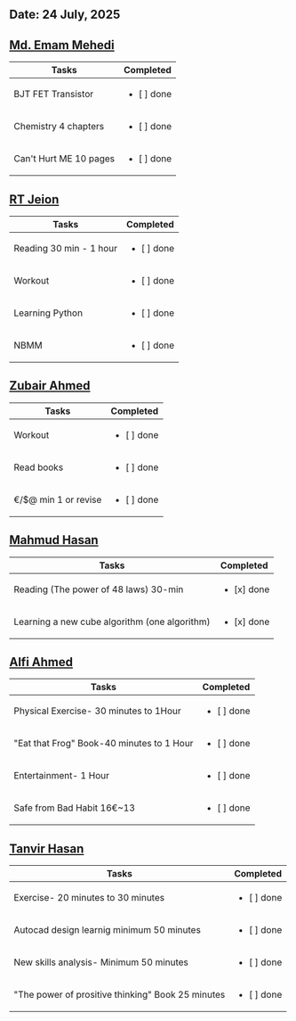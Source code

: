 ## Date: 24 July, 2025


## [Md. Emam Mehedi](https://github.com/mdemammehedi-159)
|Tasks                  |Completed                   |
|-----------------------|----------------------------|
|BJT FET Transistor     | <ul><li> [ ] done</li></ul>|
|Chemistry 4 chapters   | <ul><li> [ ] done</li></ul>|
|Can't Hurt ME 10 pages | <ul><li> [ ] done</li></ul>|

## [RT Jeion](https://github.com/RT-Jeion)
|Tasks                   |Completed                   |
|------------------------|----------------------------|
|Reading 30 min - 1 hour | <ul><li> [ ] done</li></ul>|
|Workout                 | <ul><li> [ ] done</li></ul>|
|Learning Python         | <ul><li> [ ] done</li></ul>|
|NBMM                    | <ul><li> [ ] done</li></ul>|

## [Zubair Ahmed](https://github.com/zubair-rex)
|Tasks                |Completed                   |
|---------------------|----------------------------|
|Workout              | <ul><li> [ ] done</li></ul>|
|Read books           | <ul><li> [ ] done</li></ul>|
|€/$@ min 1 or revise | <ul><li> [ ] done</li></ul>|

## [Mahmud Hasan](https://github.com/mahmud1223)
|Tasks                                         |Completed                   |
|----------------------------------------------|----------------------------|
|Reading (The power of 48 laws) 30-min         | <ul><li> [x] done</li></ul>|
|Learning a new cube algorithm (one algorithm) | <ul><li> [x] done</li></ul>|

## [Alfi Ahmed](https://github.com/alfiahmed160)
|Tasks                                     |Completed                   |
|------------------------------------------|----------------------------|
|Physical Exercise- 30 minutes to 1Hour    | <ul><li> [ ] done</li></ul>|
|"Eat that Frog" Book-40 minutes to 1 Hour | <ul><li> [ ] done</li></ul>|
|Entertainment- 1 Hour                     | <ul><li> [ ] done</li></ul>|
|Safe from Bad Habit 16€~13                | <ul><li> [ ] done</li></ul>|

## [Tanvir Hasan](https://github.com/tanvir7hasan)
|Tasks                                             |Completed                   |
|--------------------------------------------------|----------------------------|
|Exercise- 20 minutes to 30 minutes                | <ul><li> [ ] done</li></ul>|
|Autocad design learnig minimum 50 minutes         | <ul><li> [ ] done</li></ul>|
|New skills analysis- Minimum 50 minutes           | <ul><li> [ ] done</li></ul>|
|"The power of prositive thinking" Book 25 minutes | <ul><li> [ ] done</li></ul>|
